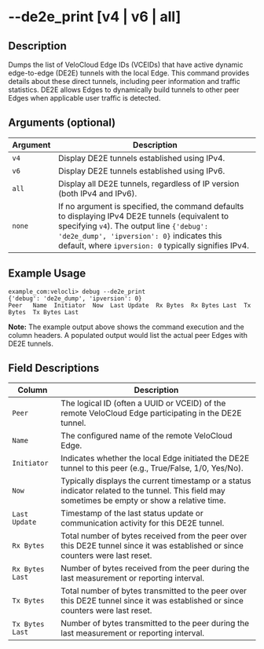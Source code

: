 #	--de2e_print [v4 | v6 | all]

##	Description
Dumps the list of VeloCloud Edge IDs (VCEIDs) that have active dynamic edge-to-edge (DE2E) tunnels with the local Edge. This command provides details about these direct tunnels, including peer information and traffic statistics. DE2E allows Edges to dynamically build tunnels to other peer Edges when applicable user traffic is detected.

##	Arguments (optional)
| Argument | Description |
|---|---|
| `v4` | Display DE2E tunnels established using IPv4. |
| `v6` | Display DE2E tunnels established using IPv6. |
| `all` | Display all DE2E tunnels, regardless of IP version (both IPv4 and IPv6). |
| `none` | If no argument is specified, the command defaults to displaying IPv4 DE2E tunnels (equivalent to specifying `v4`). The output line `{'debug': 'de2e_dump', 'ipversion': 0}` indicates this default, where `ipversion: 0` typically signifies IPv4. |

##	Example Usage
```
example_com:velocli> debug --de2e_print
{'debug': 'de2e_dump', 'ipversion': 0}
Peer   Name  Initiator  Now  Last Update  Rx Bytes  Rx Bytes Last  Tx Bytes  Tx Bytes Last

```
**Note:** The example output above shows the command execution and the column headers. A populated output would list the actual peer Edges with DE2E tunnels.

##	Field Descriptions
| Column | Description |
|---|---|
| `Peer` | The logical ID (often a UUID or VCEID) of the remote VeloCloud Edge participating in the DE2E tunnel. |
| `Name` | The configured name of the remote VeloCloud Edge. |
| `Initiator` | Indicates whether the local Edge initiated the DE2E tunnel to this peer (e.g., True/False, 1/0, Yes/No). |
| `Now` | Typically displays the current timestamp or a status indicator related to the tunnel. This field may sometimes be empty or show a relative time. |
| `Last Update` | Timestamp of the last status update or communication activity for this DE2E tunnel. |
| `Rx Bytes` | Total number of bytes received from the peer over this DE2E tunnel since it was established or since counters were last reset. |
| `Rx Bytes Last` | Number of bytes received from the peer during the last measurement or reporting interval. |
| `Tx Bytes` | Total number of bytes transmitted to the peer over this DE2E tunnel since it was established or since counters were last reset. |
| `Tx Bytes Last` | Number of bytes transmitted to the peer during the last measurement or reporting interval. |